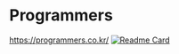 # Programmers
https://programmers.co.kr/
[![Readme Card](https://github-readme-stats.vercel.app/api/pin/?username=dlekdlsll&repo=github-readme-stats)](https://github.com/dlekdlsll/github-readme-stats)
